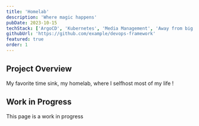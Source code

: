 ```yaml
---
title: 'Homelab'
description: 'Where magic happens'
pubDate: 2023-10-15
techStack: ['ArgoCD', 'Kubernetes', 'Media Management', 'Away from big tech']
githubUrl: 'https://github.com/example/devops-framework'
featured: true
order: 1
---
```


## Project Overview

My favorite time sink, my homelab, where I selfhost most of my life !

## Work in Progress

This page is a work in progress